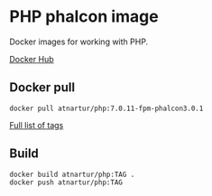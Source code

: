 # PHP phalcon image

Docker images for working with PHP.

[Docker Hub](https://hub.docker.com/r/atnartur/php/)

## Docker pull

```
docker pull atnartur/php:7.0.11-fpm-phalcon3.0.1
```

[Full list of tags](https://hub.docker.com/r/atnartur/php/tags/)

## Build

``` 
docker build atnartur/php:TAG .
docker push atnartur/php:TAG
```

